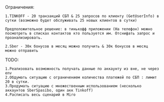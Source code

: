 Ограничения:

    1.TINKOFF - 20 транзакций СБП & 25 запросов по клиенту (GetUserInfo) в сутки (возможно будет обслуживать 25 новых клиентов в сутки)
    
    Предположительное решение: в тинькофф приложении (На телефон) можно посмотреть в списках контактов кто пользуется им. Отснифать запрос и проанализировать.

    2.Sber - 30к бонусов в месяц можно получить & 30к бонусов в месяц можно отправить 


TODO: 

    1.Реализовать возможность получать данные по аккаунту из вне, не через env
    2.Обдумать ситуацию с ограничением количества платежей по СБП : лимит 20 в сутки.
    3.Продумать ситуацию с множественным использованием (несколько аккаунтов SberSpasibo, один акк Tinkoff)
    4.Расписать весь сценарий в Miro
